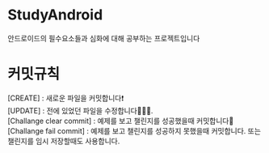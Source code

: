 # StudyAndroid
안드로이드의 필수요소들과 심화에 대해 공부하는 프로젝트입니다

# 커밋규칙 

[CREATE] : 새로운 파일을 커밋합니다❗️  
  [UPDATE] : 전에 있었던 파일을 수정합니다🧑🏻‍🔧.  
  [Challange clear commit] : 예제를 보고 챌린지를 성공했을때 커밋합니다👻  
    [Challange fail commit] : 예제를 보고 챌린지를 성공하지 못했을때 커밋합니다. 또는 챌린지를 임시 저장할때도 사용합니다.
